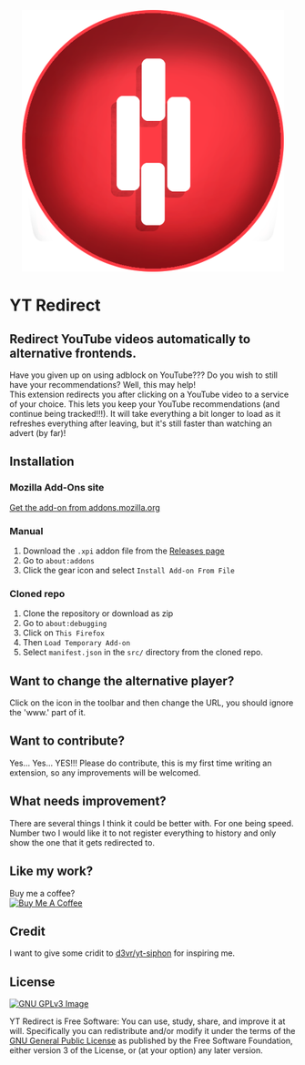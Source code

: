<p align="center">
  <img width="460" src="src/icons/redr-512.png" alt="YT Redirect Logo">
</p>

# YT Redirect
## Redirect YouTube videos automatically to alternative frontends.
Have you given up on using adblock on YouTube??? Do you wish to still have your recommendations? Well, this may help!\
This extension redirects you after clicking on a YouTube video to a service of your choice. This lets you keep your YouTube recommendations (and continue being tracked!!!). It will take everything a bit longer to load as it refreshes everything after leaving, but it's still faster than watching an advert (by far)!

## Installation

### Mozilla Add-Ons site
[Get the add-on from addons.mozilla.org](https://addons.mozilla.org/en-GB/firefox/addon/yt-redirect-tab/)

### Manual
1. Download the `.xpi` addon file from the [Releases page](https://github.com/so9010/YT-Redirect/releases/)
2. Go to `about:addons`
3. Click the gear icon and select `Install Add-on From File`

### Cloned repo
1. Clone the repository or download as zip
2. Go to `about:debugging`
3. Click on `This Firefox`
4. Then `Load Temporary Add-on`
5. Select `manifest.json` in the `src/` directory from the cloned repo.

## Want to change the alternative player?
Click on the icon in the toolbar and then change the URL, you should ignore the 'www.' part of it.  

## Want to contribute?
Yes... Yes... YES!!! Please do contribute, this is my first time writing an extension, so any improvements will be welcomed.

## What needs improvement?
There are several things I think it could be better with. For one being speed. Number two I would like it to not register everything to history and only show the one that it gets redirected to.

## Like my work?
Buy me a coffee?\
<a href="https://www.buymeacoffee.com/so9010" target="_blank"><img src="https://bmc-cdn.nyc3.digitaloceanspaces.com/BMC-button-images/custom_images/orange_img.png" alt="Buy Me A Coffee" style="height: auto !important;width: auto !important;" ></a>

## Credit
I want to give some cridit to [d3vr/yt-siphon](https://github.com/d3vr/yt-siphon) for inspiring me.

## License
[![GNU GPLv3 Image](https://www.gnu.org/graphics/gplv3-127x51.png)](https://www.gnu.org/licenses/gpl-3.0.en.html)  

YT Redirect is Free Software: You can use, study, share, and improve it at will. Specifically you can redistribute and/or modify it under the terms of the [GNU General Public License](https://www.gnu.org/licenses/gpl.html) as published by the Free Software Foundation, either version 3 of the License, or (at your option) any later version.

